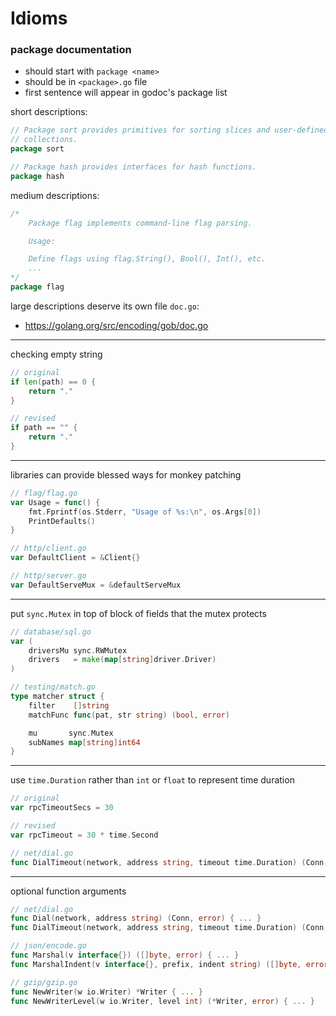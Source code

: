 # Idioms

### package documentation

* should start with `package <name>`
* should be in `<package>.go` file
* first sentence will appear in godoc's package list

short descriptions:
```go
// Package sort provides primitives for sorting slices and user-defined
// collections.
package sort

// Package hash provides interfaces for hash functions.
package hash
```

medium descriptions:
```go
/*
	Package flag implements command-line flag parsing.

	Usage:

	Define flags using flag.String(), Bool(), Int(), etc.
	...
*/
package flag
```

large descriptions deserve its own file `doc.go`:
* <https://golang.org/src/encoding/gob/doc.go>

---

checking empty string

```go
// original
if len(path) == 0 {
	return "."
}

// revised
if path == "" {
	return "."
}
```

---

libraries can provide blessed ways for monkey patching

```go
// flag/flag.go
var Usage = func() {
    fmt.Fprintf(os.Stderr, "Usage of %s:\n", os.Args[0])
    PrintDefaults()
}

// http/client.go
var DefaultClient = &Client{}

// http/server.go
var DefaultServeMux = &defaultServeMux
```

---

put `sync.Mutex` in top of block of fields that the mutex protects

```go
// database/sql.go
var (
	driversMu sync.RWMutex
	drivers   = make(map[string]driver.Driver)
)

// testing/match.go
type matcher struct {
	filter    []string
	matchFunc func(pat, str string) (bool, error)

	mu       sync.Mutex
	subNames map[string]int64
}
```

---

use `time.Duration` rather than `int` or `float` to represent time duration

```go
// original
var rpcTimeoutSecs = 30

// revised
var rpcTimeout = 30 * time.Second
```

```go
// net/dial.go
func DialTimeout(network, address string, timeout time.Duration) (Conn, error) { ... }
```

---

optional function arguments

```go
// net/dial.go
func Dial(network, address string) (Conn, error) { ... }
func DialTimeout(network, address string, timeout time.Duration) (Conn, error) { ... }

// json/encode.go
func Marshal(v interface{}) ([]byte, error) { ... }
func MarshalIndent(v interface{}, prefix, indent string) ([]byte, error) { ... }

// gzip/gzip.go
func NewWriter(w io.Writer) *Writer { ... }
func NewWriterLevel(w io.Writer, level int) (*Writer, error) { ... }
```

